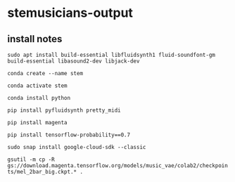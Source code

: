 # stemusicians-output

## install notes

`sudo apt install build-essential libfluidsynth1 fluid-soundfont-gm build-essential libasound2-dev libjack-dev`

`conda create --name stem`

`conda activate stem`

`conda install python`

`pip install pyfluidsynth pretty_midi`

`pip install magenta`

`pip install tensorflow-probability==0.7`

`sudo snap install google-cloud-sdk --classic`

`gsutil -m cp -R gs://download.magenta.tensorflow.org/models/music_vae/colab2/checkpoints/mel_2bar_big.ckpt.* .`
